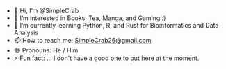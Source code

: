 - 👋 Hi, I’m @SimpleCrab
- 👀 I’m interested in Books, Tea, Manga, and Gaming :)
- 🌱 I’m currently learning Python, R, and Rust for Bioinformatics and Data Analysis
- 📫 How to reach me: SimpleCrab26@gmail.com
- 😄 Pronouns: He / Him
- ⚡ Fun fact: ... I don't have a good one to put here at the moment.

<!---
SimpleCrab/SimpleCrab is a ✨ special ✨ repository because its `README.md` (this file) appears on your GitHub profile.
You can click the Preview link to take a look at your changes.
--->
